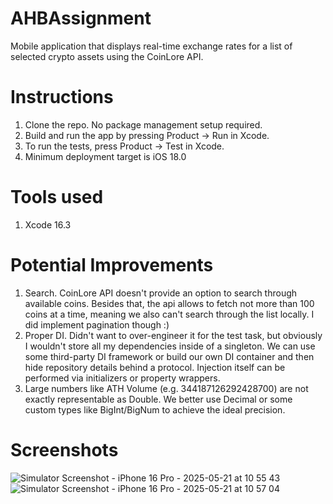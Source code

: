 # AHBAssignment
Mobile application that displays real-time exchange rates for a list of selected crypto assets using the CoinLore API.

# Instructions
1. Clone the repo. No package management setup required.
2. Build and run the app by pressing Product -> Run in Xcode. 
3. To run the tests, press Product -> Test in Xcode.
4. Minimum deployment target is iOS 18.0

# Tools used
1. Xcode 16.3

# Potential Improvements
1. Search. CoinLore API doesn't provide an option to search through available coins. Besides that, the api allows to fetch not more than 100 coins at a time, meaning we also can't search through the list locally. I did implement pagination though :)
2. Proper DI. Didn't want to over-engineer it for the test task, but obviously I wouldn't store all my dependencies inside of a singleton. We can use some third-party DI framework or build our own DI container and then hide repository details behind a protocol. Injection itself can be performed via initializers or property wrappers.
3. Large numbers like ATH Volume (e.g. 344187126292428700) are not exactly representable as Double. We better use Decimal or some custom types like BigInt/BigNum to achieve the ideal precision.

# Screenshots

![Simulator Screenshot - iPhone 16 Pro - 2025-05-21 at 10 55 43](https://github.com/user-attachments/assets/51e5a392-aed8-41d0-a2a1-10d3842a1295)
![Simulator Screenshot - iPhone 16 Pro - 2025-05-21 at 10 57 04](https://github.com/user-attachments/assets/b1da4b30-87e3-4ab2-9919-b32bef55091a)


